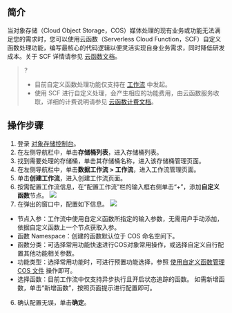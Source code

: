 ## 简介

当对象存储（Cloud Object Storage，COS）媒体处理的现有业务或功能无法满足您的需求时，您可以使用云函数（Serverless Cloud Function，SCF）自定义函数处理功能，编写最核心的代码逻辑以便灵活实现自身业务需求，同时降低研发成本。关于 SCF 详情请参见 [云函数文档](https://cloud.tencent.com/document/product/583/9199)。

>?
> - 目前自定义函数处理功能仅支持在 [工作流](https://cloud.tencent.com/document/product/436/53967) 中发起。
> - 使用 SCF 进行自定义处理，会产生相应的功能费用，由云函数服务收取，详细的计费说明请参见 [云函数计费文档](https://cloud.tencent.com/document/product/583/17299)。
> 

## 操作步骤

1. 登录 [对象存储控制台](https://console.cloud.tencent.com/cos5)。
2. 在左侧导航栏中，单击**存储桶列表**，进入存储桶列表。
3. 找到需要处理的存储桶，单击其存储桶名称，进入该存储桶管理页面。
4. 在左侧导航栏中，单击**数据工作流 > 工作流**，进入工作流管理页面。
5. 单击**创建工作流**，进入创建工作流页面。
6. 按需配置工作流信息，在“配置工作流”栏的输入框右侧单击“+”，添加**自定义函数**节点。
![](https://qcloudimg.tencent-cloud.cn/raw/9df2ae077a611d87eecfc8c8e578553b.png)
7. 在弹出的窗口中，配置如下信息。
![](https://qcloudimg.tencent-cloud.cn/raw/24113bf9c6ed6ea787f420b01fcd7f8a.png)
 - 节点入参：工作流中使用自定义函数所指定的输入参数，无需用户手动添加，依据自定义函数上一个节点获取入参。
 - 函数 Namespace：创建的函数默认位于 COS 命名空间下。
 - 函数分类：可选择常用功能快速进行COS对象常用操作，或选择自定义自行配置其他功能相关参数。
 - 功能类型：选择常用功能时，可进行预置功能选择，参照 [使用自定义函数管理 COS 文件](https://cloud.tencent.com/document/product/436/71356) 操作即可。
 - 选择函数：目前工作流中仅支持异步执行且开启状态追踪的函数。
 如需新增函数，单击“新增函数”，按照页面提示进行配置即可。
6. 确认配置无误，单击**确定**。



